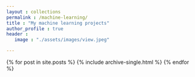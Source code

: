 ```yaml
---
layout : collections
permalink : /machine-learning/
title : "My machine learning projects"
author_profile : true
header :
   image : "./assets/images/view.jpeg"

---
```


{% for post in site.posts %}
  {% include archive-single.html %}
{% endfor %}